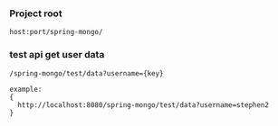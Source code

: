 ### Project root
    host:port/spring-mongo/
    
### test api get user data

    /spring-mongo/test/data?username={key}
    
    example:
    {
      http://localhost:8080/spring-mongo/test/data?username=stephen2
    }